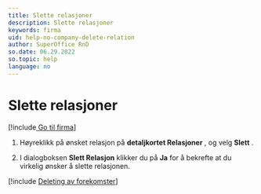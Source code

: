 ```yaml
---
title: Slette relasjoner
description: Slette relasjoner
keywords: firma
uid: help-no-company-delete-relation
author: SuperOffice RnD
so.date: 06.29.2022
so.topic: help
language: no
---
```


# Slette relasjoner

[!include[ Go til firma](../../learn/includes/goto-company.md)]

1. Høyreklikk på ønsket relasjon på **detaljkortet Relasjoner** , og velg **Slett** .

1. I  dialogboksen **Slett Relasjon** klikker du på **Ja** for å bekrefte at du virkelig ønsker å slette relasjonen.

[!include [Deleting av forekomster](../../learn/includes/tip-deletion.md)]

<!-- Referenced links -->

<!-- Referenced images -->
